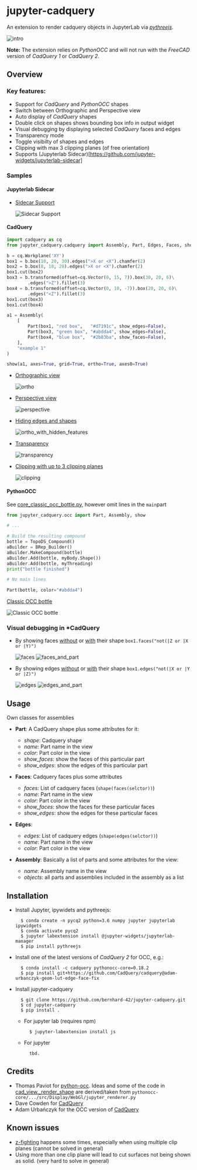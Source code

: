 # jupyter-cadquery

An extension to render cadquery objects in JupyterLab via *[pythreejs](https://pythreejs.readthedocs.io/en/stable/)*.

![intro](screenshots/0_intro.png)


**Note:** The extension relies on *PythonOCC* and will not run with the *FreeCAD* version of *CadQuery 1* or *CadQuery 2*.

## Overview

### Key features:

- Support for *CadQuery* and *PythonOCC* shapes
- Switch between Orthographic and Perspective view
- Auto display of *CadQuery* shapes 
- Double click on shapes shows bounding box info in output widget
- Visual debugging by displaying selected *CadQuery* faces and edges
- Transparency mode
- Toggle visibilty of shapes and edges
- Clipping with max 3 clipping planes (of free orientation)
- Supports (Jupyterlab Sidecar)[https://github.com/jupyter-widgets/jupyterlab-sidecar]
    

### Samples

#### Jupyterlab Sidecar

- [Sidecar Support](screenshots/sidecar.png)

    ![Sidecar Support](screenshots/s_sidecar.png)

#### CadQuery

```python
import cadquery as cq
from jupyter_cadquery.cadquery import Assembly, Part, Edges, Faces, show

b = cq.Workplane('XY')
box1 = b.box(10, 20, 30).edges(">X or <X").chamfer(2)
box2 = b.box(8, 18, 28).edges(">X or <X").chamfer(2)
box1.cut(box2)
box3 = b.transformed(offset=cq.Vector(0, 15, 7)).box(30, 20, 6)\
        .edges(">Z").fillet(3)
box4 = b.transformed(offset=cq.Vector(0, 10, -7)).box(20, 20, 6)\
        .edges("<Z").fillet(3)
box1.cut(box3)
box1.cut(box4)

a1 = Assembly(
    [
        Part(box1, "red box",   "#d7191c", show_edges=False),
        Part(box3, "green box", "#abdda4", show_edges=False),
        Part(box4, "blue box",  "#2b83ba", show_faces=False),
    ],
    "example 1"
)

show(a1, axes=True, grid=True, ortho=True, axes0=True)
```

- [Orthographic view](screenshots/1_ortho.png)

    ![ortho](screenshots/s_1_ortho.png)

- [Perspective view](screenshots/2_perspective.png)

    ![perspective](screenshots/s_2_perspective.png)

- [Hiding edges and shapes](screenshots/3_ortho_with_hidden_features.png)

    ![ortho_with_hidden_features](screenshots/s_3_ortho_with_hidden_features.png)

- [Transparency](screenshots/4_transparency.png)

    ![transparency](screenshots/s_4_transparency.png)

- [Clipping with up to 3 clipping planes](screenshots/5_clipping.png)

    ![clipping](screenshots/s_5_clipping.png)

#### PythonOCC

See [core_classic_occ_bottle.py](https://github.com/tpaviot/pythonocc-demos/blob/master/examples/core_classic_occ_bottle.py), however omit lines in the `main`part 

```python
from jupyter_cadquery.occ import Part, Assembly, show

# ...

# Build the resulting compound
bottle = TopoDS_Compound()
aBuilder = BRep_Builder()
aBuilder.MakeCompound(bottle)
aBuilder.Add(bottle, myBody.Shape())
aBuilder.Add(bottle, myThreading)
print("bottle finished")

# No main lines

Part(bottle, color="#abdda4")
```

[Classic OCC bottle](screenshots/occ_bottle.png)

![Classic OCC bottle](screenshots/s_occ_bottle.png)


### Visual debugging in *CadQuery

- By showing faces [without](screenshots/6_faces.png) or [with](screenshots/7_faces_and_part.png) their shape `box1.faces("not(|Z or |X or |Y)")`

    ![faces](screenshots/s_6_faces.png)
    ![faces_and_part](screenshots/s_7_faces_and_part.png)

- By showing edges [without](screenshots/8_edges.png) or [with](screenshots/9_edges_and_part.png) their shape `box1.edges("not(|X or |Y or |Z)")`

    ![edges](screenshots/s_8_edges.png)
    ![edges_and_part](screenshots/s_9_edges_and_part.png)

## Usage

Own classes for assemblies

- **Part**: A CadQuery shape plus some attributes for it:
    - *shape*: Cadquery shape
    - *name*: Part name in the view
    - *color*: Part color in the view
    - *show_faces*: show the faces of this particular part
    - *show_edges*: show the edges of this particular part

- **Faces**: Cadquery faces plus some attributes
    - *faces*: List of cadquery faces (`shape(faces(selctor))`)
    - *name*: Part name in the view
    - *color*: Part color in the view
    - *show_faces*: show the faces for these particular faces
    - *show_edges*: show the edges for these particular faces

- **Edges**:
    - *edges*: List of cadquery edges (`shape(edges(selctor))`)
    - *name*: Part name in the view
    - *color*: Part color in the view
 
- **Assembly**: Basically a list of parts and some attributes for the view:
    - *name*: Assembly name in the view
    - *objects*: all parts and assemblies included in the assembly as a list

## Installation

- Install Jupyter, ipywidets and pythreejs:
    
        $ conda create -n pycq2 python=3.6 numpy jupyter jupyterlab ipywidgets
        $ conda activate pycq2
        $ jupyter labextension install @jupyter-widgets/jupyterlab-manager
        $ pip install pythreejs

- Install one of the latest versions of *CadQuery 2* for OCC, e.g.:

        $ conda install -c cadquery pythonocc-core=0.18.2
        $ pip install git+https://github.com/CadQuery/cadquery@adam-urbanczyk-geom-lut-edge-face-fix

- Install jupyter-cadquery 

        $ git clone https://github.com/bernhard-42/jupyter-cadquery.git
        $ cd jupyter-cadquery
        $ pip install .

    - For jupyter lab (requires npm)
    
            $ jupyter-labextension install js

    - For jupyter

            tbd.

## Credits

- Thomas Paviot for [python-occ](https://github.com/tpaviot/pythonocc-core). Ideas and some of the code in [cad_view._render_shape](jupyter_cadquery/cad_view.py) are derived/taken from `pythonocc-core/.../src/Display/WebGl/jupyter_renderer.py` 
- Dave Cowden for [CadQuery](https://github.com/dcowden/cadquery) 
- Adam Urbańczyk for the OCC version of [CadQuery](https://github.com/CadQuery/cadquery/tree/master)

## Known issues
- [z-fighting](https://en.wikipedia.org/wiki/Z-fighting) happens some times, especially when using multiple clip planes (cannot be solved in general)
- Using more than one clip plane will lead to cut surfaces not being shown as solid. (very hard to solve in general)